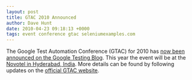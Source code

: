 ```yaml
---
layout: post
title: GTAC 2010 Announced
author: Dave Hunt
date: 2010-04-23 09:18:13 +0000
tags: event conference gtac seleniumexamples.com
---
```

The Google Test Automation Conference (GTAC) for 2010 has
[now been announced on the Google Testing Blog](http://googletesting.blogspot.com/2010/04/google-test-automation-conference-2010.html).
This year the event will be at the
[Novotel in Hyderabad, India](http://www.novotelhyderabad.com/). More details
can be found by following updates on the
[official GTAC website](http://www.gtac.biz/).
